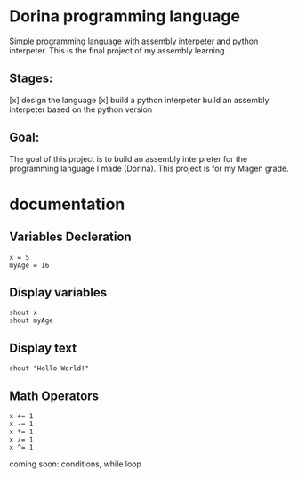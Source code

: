 # Dorina programming language
Simple programming language with assembly interpeter and python interpeter.
This is the final project of my assembly learning.



## Stages:
[x] design the language
[x] build a python interpeter
build an assembly interpeter based on the python version




## Goal:
 The goal of this project is to build an assembly interpreter for the programming language I made (Dorina).
 This project is for my Magen grade.
 
 
 
 # documentation
 
 
 ## Variables Decleration
```
x = 5
myAge = 16
```


## Display variables
```
shout x
shout myAge
```


## Display text
```
shout "Hello World!"
```


## Math Operators
```
x += 1
x -= 1
x *= 1
x /= 1
x ^= 1
```

coming soon: conditions, while loop
